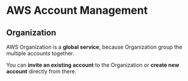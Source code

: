 # AWS Account Management

## Organization 

AWS Organization is a **global service**, because Organization group the multiple accounts together.

You can **invite an existing account** to the Organization or **create new account** directly from there. 





